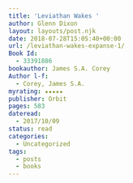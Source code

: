 ```yaml
---
title: 'Leviathan Wakes '
author: Glenn Dixon
layout: layouts/post.njk
date: 2018-07-28T15:05:40+00:00
url: /leviathan-wakes-expanse-1/
Book Id:
  - 33391886
bookauthor: James S.A. Corey
Author l-f:
  - Corey, James S.A.
myrating: ★★★★★
publisher: Orbit
pages: 583
dateread:
  - 2017/10/09
status: read
categories:
  - Uncategorized
tags:
  - posts
  - books
---
```


